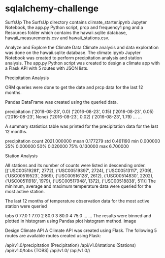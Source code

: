 # sqlalchemy-challenge

SurfsUp
The SurfsUp directory contains climate_starter.ipynb Jupyter Notebook, the app.py Python script, prcp and frequency1 png and a Resources folder which contains the hawaii.sqlite database, hawaii_measurements.csv and hawaii_stations.csv.

Analyze and Explore the Climate Data
Climate analysis and data exploration was done on the hawaii.sqlite database. The climate.ipynb Jupyter Notebook was created to perform precipitation analysis and station analysis. The app.py Python script was created to design a climate app with a Flask API with 5 routes with JSON lists.

Precipitation Analysis

ORM queries were done to get the date and prcp data for the last 12 months.

Pandas DataFrame was created using the queried data.

precipitation
('2016-08-23', 0.0)
('2016-08-23', 0.15)
('2016-08-23', 0.05)
('2016-08-23', None)
('2016-08-23', 0.02)
('2016-08-23', 1.79)
...	...

A summary statistics table was printed for the precipitation data for the last 12 months.

precipitation
count	2021.000000
mean	0.177279
std	0.461190
min	0.000000
25%	0.000000
50%	0.020000
75%	0.130000
max	6.700000

Station Analysis

All stations and its number of counts were listed in descending order.
[('USC00519281', 2772),
 ('USC00519397', 2724),
 ('USC00513117', 2709),
 ('USC00519523', 2669),
 ('USC00516128', 2612),
 ('USC00514830', 2202),
 ('USC00511918', 1979),
 ('USC00517948', 1372),
 ('USC00518838', 511)]
The minimum, average and maximum temperature data were queried for the most active station.

The last 12 months of temperature observation data for the most active station were queried

tobs
0	77.0
1	77.0
2	80.0
3	80.0
4	75.0
...	...
The results were binned and plotted in histogram using Pandas plot histogram method. image

Design Climate API
A Climate API was created using Flask. The following 5 routes are available routes created using Flask:


/api/v1.0/precipitation (Precipitation)
/api/v1.0/stations (Stations)
/api/v1.0/tobs (TOBS)
/api/v1.0/<start> 
/api/v1.0/<start>/<end>
